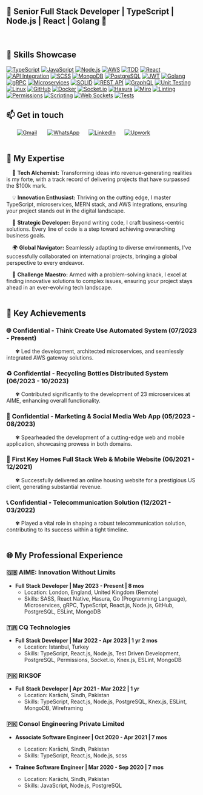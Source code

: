 <br/>

## 🚀 Senior Full Stack Developer | TypeScript | Node.js | React | Golang 🚀
<br/>

## 🚀 Skills Showcase

[![TypeScript](https://img.shields.io/badge/TypeScript-%231572B6.svg?style=for-the-badge&logo=typescript&logoColor=white)](#)
[![JavaScript](https://img.shields.io/badge/JavaScript-%23F7DF1E.svg?style=for-the-badge&logo=javascript&logoColor=black)](#)
[![Node.js](https://img.shields.io/badge/Node.js-%23339933.svg?style=for-the-badge&logo=node.js&logoColor=white)](#)
[![AWS](https://img.shields.io/badge/AWS-%23232F3E.svg?style=for-the-badge&logo=amazon-aws&logoColor=white)](#)
[![TDD](https://img.shields.io/badge/TDD-%239A4EAE.svg?style=for-the-badge)](#)
[![React](https://img.shields.io/badge/React-%2361DAFB.svg?style=for-the-badge&logo=react&logoColor=white)](#)
[![API Integration](https://img.shields.io/badge/API%20Integration-%2300C7B7.svg?style=for-the-badge)](#)
[![SCSS](https://img.shields.io/badge/SCSS-%23CC6699.svg?style=for-the-badge&logo=sass&logoColor=white)](#)
[![MongoDB](https://img.shields.io/badge/MongoDB-%2347A248.svg?style=for-the-badge&logo=mongodb&logoColor=white)](#)
[![PostgreSQL](https://img.shields.io/badge/PostgreSQL-%23336791.svg?style=for-the-badge&logo=postgresql&logoColor=white)](#)
[![JWT](https://img.shields.io/badge/JWT-%233752A1.svg?style=for-the-badge)](#)
[![Golang](https://img.shields.io/badge/Go-%2300ADD8.svg?style=for-the-badge&logo=go&logoColor=white)](#)
[![gRPC](https://img.shields.io/badge/gRPC-%23000000.svg?style=for-the-badge&logo=grpc&logoColor=white)](#)
[![Microservices](https://img.shields.io/badge/Microservices-%230088CC.svg?style=for-the-badge)](#)
[![SOLID](https://img.shields.io/badge/SOLID-%23339933.svg?style=for-the-badge)](#)
[![REST API](https://img.shields.io/badge/REST%20API-%23003D8F.svg?style=for-the-badge)](#)
[![GraphQL](https://img.shields.io/badge/GraphQL-%23E10098.svg?style=for-the-badge&logo=graphql&logoColor=white)](#)
[![Unit Testing](https://img.shields.io/badge/Unit%20Testing-%23404D59.svg?style=for-the-badge)](#)
[![Linux](https://img.shields.io/badge/Linux-%23FCC624.svg?style=for-the-badge&logo=linux&logoColor=black)](#)
[![GitHub](https://img.shields.io/badge/GitHub-%23181717.svg?style=for-the-badge&logo=github&logoColor=white)](#)
[![Docker](https://img.shields.io/badge/Docker-%232496ED.svg?style=for-the-badge&logo=docker&logoColor=white)](#)
[![Socket.io](https://img.shields.io/badge/Socket.io-%230B264A.svg?style=for-the-badge&logo=socket.io&logoColor=white)](#)
[![Hasura](https://img.shields.io/badge/Hasura-%231C2025.svg?style=for-the-badge&logo=hasura&logoColor=white)](#)
[![Miro](https://img.shields.io/badge/Miro-%23000000.svg?style=for-the-badge&logo=miro&logoColor=white)](#)
[![Linting](https://img.shields.io/badge/Linting-%23414141.svg?style=for-the-badge)](#)
[![Permissions](https://img.shields.io/badge/Permissions-%23000000.svg?style=for-the-badge)](#)
[![Scripting](https://img.shields.io/badge/Scripting-%23000000.svg?style=for-the-badge)](#)
[![Web Sockets](https://img.shields.io/badge/Web%20Sockets-%23404D59.svg?style=for-the-badge)](#)
[![Tests](https://img.shields.io/badge/Tests-%232496ED.svg?style=for-the-badge)](#)
<br/>
## 📫 Get in touch

&nbsp;&nbsp;&nbsp;&nbsp;&nbsp;&nbsp; [![Gmail](https://img.shields.io/badge/Gmail-%23D14836.svg?style=for-the-badge&logo=gmail&logoColor=white)](mailto:wajidmlk123@gmail.com)
&nbsp;&nbsp;&nbsp;&nbsp;&nbsp; [![WhatsApp](https://img.shields.io/badge/WhatsApp-%2325D366.svg?style=for-the-badge&logo=whatsapp&logoColor=white)](https://wa.me/923022244303)
&nbsp;&nbsp;&nbsp;&nbsp;&nbsp;[![LinkedIn](https://img.shields.io/badge/LinkedIn-%230077B5.svg?style=for-the-badge&logo=linkedin&logoColor=white)](https://linkedin.com/in/wajidmlk123)
&nbsp;&nbsp;&nbsp;&nbsp;&nbsp;[![Upwork](https://img.shields.io/badge/Upwork-%23077B5.svg?style=for-the-badge&logo=upwork&logoColor=white)](https://www.upwork.com/freelancers/meetdeveloperwajid)
<br/><br/>
## 🔧 My Expertise

&nbsp;&nbsp;&nbsp; 🚀 **Tech Alchemist:** Transforming ideas into revenue-generating realities is my forte, with a track record of delivering projects that have surpassed the $100k mark.

&nbsp;&nbsp;&nbsp; 💡 **Innovation Enthusiast:** Thriving on the cutting edge, I master TypeScript, microservices, MERN stack, and AWS integrations, ensuring your project stands out in the digital landscape.

&nbsp;&nbsp;&nbsp; 💼 **Strategic Developer:** Beyond writing code, I craft business-centric solutions. Every line of code is a step toward achieving overarching business goals.

&nbsp;&nbsp;&nbsp; 🌍 **Global Navigator:** Seamlessly adapting to diverse environments, I've successfully collaborated on international projects, bringing a global perspective to every endeavor.

&nbsp;&nbsp;&nbsp; 🔧 **Challenge Maestro:** Armed with a problem-solving knack, I excel at finding innovative solutions to complex issues, ensuring your project stays ahead in an ever-evolving tech landscape.
<br/><br/>
## 🚀 Key Achievements

### 🌐 **Confidential - Think Create Use Automated System (07/2023 - Present)**
&nbsp;&nbsp;&nbsp;&nbsp;&nbsp;&nbsp;✾ Led the development, architected microservices, and seamlessly integrated AWS gateway solutions.

### ♻️ **Confidential - Recycling Bottles Distributed System (06/2023 - 10/2023)**
&nbsp;&nbsp;&nbsp;&nbsp;&nbsp;&nbsp;✾ Contributed significantly to the development of 23 microservices at AIME, enhancing overall functionality.

### 📱 **Confidential - Marketing & Social Media Web App (05/2023 - 08/2023)**
&nbsp;&nbsp;&nbsp;&nbsp;&nbsp;&nbsp;✾ Spearheaded the development of a cutting-edge web and mobile application, showcasing prowess in both domains.

### 🏡 **First Key Homes Full Stack Web & Mobile Website (06/2021 - 12/2021)**
&nbsp;&nbsp;&nbsp;&nbsp;&nbsp;&nbsp;✾ Successfully delivered an online housing website for a prestigious US client, generating substantial revenue.

### 📞 **Confidential - Telecommunication Solution (12/2021 - 03/2022)**
&nbsp;&nbsp;&nbsp;&nbsp;&nbsp;&nbsp;✾ Played a vital role in shaping a robust telecommunication solution, contributing to its success within a tight timeline.
<br/><br/>
## 🌐 My Professional Experience

### 🇬🇧 AIME: Innovation Without Limits
- **Full Stack Developer | May 2023 - Present | 8 mos**
  - Location: London, England, United Kingdom (Remote)
  - Skills: SASS, React Native, Hasura, Go (Programming Language), Microservices, gRPC, TypeScript, React.js, Node.js, GitHub, PostgreSQL, ESLint, MongoDB

### 🇹🇷 CQ Technologies
- **Full Stack Developer | Mar 2022 - Apr 2023 | 1 yr 2 mos**
  - Location: Istanbul, Turkey
  - Skills: TypeScript, React.js, Node.js, Test Driven Development, PostgreSQL, Permissions, Socket.io, Knex.js, ESLint, MongoDB

### 🇵🇰 RIKSOF
- **Full Stack Developer | Apr 2021 - Mar 2022 | 1 yr**
  - Location: Karāchi, Sindh, Pakistan
  - Skills: TypeScript, React.js, Node.js, PostgreSQL, Knex.js, ESLint, MongoDB, Wireframing

### 🇵🇰 Consol Engineering Private Limited
- **Associate Software Engineer | Oct 2020 - Apr 2021 | 7 mos**
  - Location: Karāchi, Sindh, Pakistan
  - Skills: TypeScript, React.js, Node.js, scss

- **Trainee Software Engineer | Mar 2020 - Sep 2020 | 7 mos**
  - Location: Karāchi, Sindh, Pakistan
  - Skills: JavaScript, Node.js, PostgreSQL
